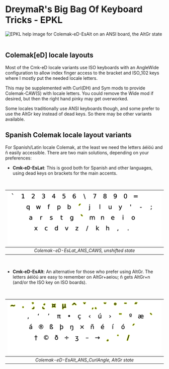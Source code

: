 DreymaR's Big Bag Of Keyboard Tricks - EPKL
===========================================

![EPKL help image for Colemak-eD-EsAlt on an ANSI board, the AltGr state](./Cmk-EsAlt_ANS_s6_EPKL.png)
<br><br>


Colemak[eD] locale layouts
--------------------------
Most of the Cmk-eD locale variants use ISO keyboards with an AngleWide configuration to allow index finger access to the bracket and ISO_102 keys where I mostly put the needed locale letters.
  
This may be supplemented with Curl(DH) and Sym mods to provide Colemak-CAW(S) with locale letters. You could remove the Wide mod if desired, but then the right hand pinky may get overworked.
  
Some locales traditionally use ANSI keyboards though, and some prefer to use the AltGr key instead of dead keys. So there may be other variants available.
<br>

Spanish Colemak locale layout variants
--------------------------------------
For Spanish/Latin locale Colemak, at the least we need the letters áéíóú and ñ easily accessible. There are two main solutions, depending on your preferences:
- **Cmk-eD-EsLat**: This is good both for Spanish and other languages, using dead keys on brackets for the main accents.
<br>

|![EPKL help image for Colemak-eD-EsLat CurlAngleWideSym on an ANSI board, unshifted state](../Cmk-eD-Es/Cmk-eD-EsLat_ANS_CurlAWideSym/state0.png)|
|   :---:   |
|_Colemak-eD-EsLat_ANS_CAWS, unshifted state_|
<br>

- **Cmk-eD-EsAlt**: An alternative for those who prefer using AltGr. The letters áéíóú are easy to remember on AltGr+aeiou; ñ gets AltGr+n (and/or the ISO key on ISO boards).
<br>

|![EPKL help image for Colemak-eD-EsAlt on an ANSI board, the AltGr state](./Cmk-eD-EsAlt_ANS_CurlAngle/state6.png)|
|   :---:   |
|_Colemak-eD-EsAlt_ANS_CurlAngle, AltGr state_|
